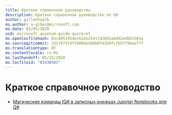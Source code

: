 ```yaml
---
title: Краткое справочное руководство
description: Краткое справочное руководство по Q#
author: gillenhaalb
ms.author: a-gibec@microsoft.com
ms.date: 03/05/2020
uid: microsoft.quantum.guide.quickref
ms.openlocfilehash: b5c8951454ec6a2e25417d2b91a8dd2edb61565a
ms.sourcegitcommit: 2317473fdf2b80de58db0f43b9fcfb57f56aefff
ms.translationtype: HT
ms.contentlocale: ru-RU
ms.lasthandoff: 05/15/2020
ms.locfileid: "83430583"
---
```

# <a name="quick-reference-pages"></a>Краткое справочное руководство

* [Магические команды IQ# в записных книжках Jupyter Notebooks для Q#](xref:microsoft.quantum.guide.quickref.iqsharp)

